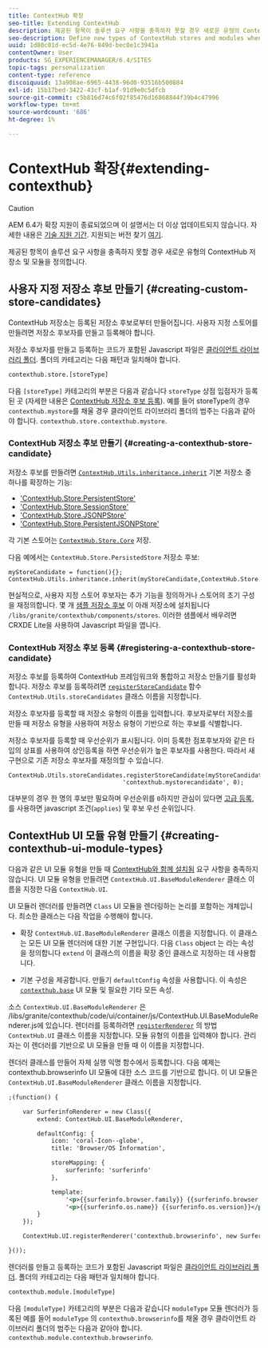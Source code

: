 ```yaml
---
title: ContextHub 확장
seo-title: Extending ContextHub
description: 제공된 항목이 솔루션 요구 사항을 충족하지 못할 경우 새로운 유형의 ContextHub 저장소 및 모듈을 정의합니다
seo-description: Define new types of ContextHub stores and modules when the ones provided do not meet your solution requirements
uuid: 1d80c01d-ec5d-4e76-849d-bec0e1c3941a
contentOwner: User
products: SG_EXPERIENCEMANAGER/6.4/SITES
topic-tags: personalization
content-type: reference
discoiquuid: 13a908ae-6965-4438-96d0-93516b500884
exl-id: 15b17bed-3422-43cf-b1af-91d9e0c5dfcb
source-git-commit: c5b816d74c6f02f85476d16868844f39b4c47996
workflow-type: tm+mt
source-wordcount: '686'
ht-degree: 1%

---
```


# ContextHub 확장{#extending-contexthub}

>[!CAUTION]
>
>AEM 6.4가 확장 지원이 종료되었으며 이 설명서는 더 이상 업데이트되지 않습니다. 자세한 내용은 [기술 지원 기간](https://helpx.adobe.com/kr/support/programs/eol-matrix.html). 지원되는 버전 찾기 [여기](https://experienceleague.adobe.com/docs/).

제공된 항목이 솔루션 요구 사항을 충족하지 못할 경우 새로운 유형의 ContextHub 저장소 및 모듈을 정의합니다.

## 사용자 지정 저장소 후보 만들기 {#creating-custom-store-candidates}

ContextHub 저장소는 등록된 저장소 후보로부터 만들어집니다. 사용자 지정 스토어를 만들려면 저장소 후보자를 만들고 등록해야 합니다.

저장소 후보자를 만들고 등록하는 코드가 포함된 Javascript 파일은 [클라이언트 라이브러리 폴더](/help/sites-developing/clientlibs.md#creating-client-library-folders). 폴더의 카테고리는 다음 패턴과 일치해야 합니다.

```xml
contexthub.store.[storeType]
```

다음 `[storeType]` 카테고리의 부분은 다음과 같습니다 `storeType` 상점 입점자가 등록된 곳 (자세한 내용은 [ContextHub 저장소 후보 등록](/help/sites-developing/ch-extend.md#registering-a-contexthub-store-candidate)). 예를 들어 storeType의 경우 `contexthub.mystore`를 채울 경우 클라이언트 라이브러리 폴더의 범주는 다음과 같아야 합니다. `contexthub.store.contexthub.mystore`.

### ContextHub 저장소 후보 만들기 {#creating-a-contexthub-store-candidate}

저장소 후보를 만들려면 [`ContextHub.Utils.inheritance.inherit`](/help/sites-developing/contexthub-api.md#inherit-child-parent) 기본 저장소 중 하나를 확장하는 기능:

* [&#39;ContextHub.Store.PersistentStore&#39;](/help/sites-developing/contexthub-api.md#contexthub-store-persistedstore)
* [&#39;ContextHub.Store.SessionStore&#39;](/help/sites-developing/contexthub-api.md#contexthub-store-sessionstore)
* [&#39;ContextHub.Store.JSONPStore&#39;](/help/sites-developing/contexthub-api.md#contexthub-store-jsonpstore)
* [&#39;ContextHub.Store.PersistentJSONPStore&#39;](/help/sites-developing/contexthub-api.md#contexthub-store-persistedjsonpstore)

각 기본 스토어는 [`ContextHub.Store.Core`](/help/sites-developing/contexthub-api.md#contexthub-store-core) 저장.

다음 예에서는 `ContextHub.Store.PersistedStore` 저장소 후보:

```
myStoreCandidate = function(){};
ContextHub.Utils.inheritance.inherit(myStoreCandidate,ContextHub.Store.PersistedStore);
```

현실적으로, 사용자 지정 스토어 후보자는 추가 기능을 정의하거나 스토어의 초기 구성을 재정의합니다. 몇 개 [샘플 저장소 후보](/help/sites-developing/ch-samplestores.md) 이 아래 저장소에 설치됩니다 `/libs/granite/contexthub/components/stores`. 이러한 샘플에서 배우려면 CRXDE Lite을 사용하여 Javascript 파일을 엽니다.

### ContextHub 저장소 후보 등록 {#registering-a-contexthub-store-candidate}

저장소 후보를 등록하여 ContextHub 프레임워크와 통합하고 저장소 만들기를 활성화합니다. 저장소 후보를 등록하려면 [`registerStoreCandidate`](/help/sites-developing/contexthub-api.md#registerstorecandidate-store-storetype-priority-applies) 함수 `ContextHub.Utils.storeCandidates` 클래스 이름을 지정합니다.

저장소 후보자를 등록할 때 저장소 유형의 이름을 입력합니다. 후보자로부터 저장소를 만들 때 저장소 유형을 사용하여 저장소 유형이 기반으로 하는 후보를 식별합니다.

저장소 후보자를 등록할 때 우선순위가 표시됩니다. 이미 등록한 점포후보자와 같은 타입의 상표를 사용하여 상인등록을 하면 우선순위가 높은 후보자를 사용한다. 따라서 새 구현으로 기존 저장소 후보자를 재정의할 수 있습니다.

```
ContextHub.Utils.storeCandidates.registerStoreCandidate(myStoreCandidate,
                                'contexthub.mystorecandidate', 0);
```

대부분의 경우 한 명의 후보만 필요하며 우선순위를 `0`하지만 관심이 있다면 [고급 등록,](/help/sites-developing/contexthub-api.md#registerstorecandidate-store-storetype-priority-applies) 를 사용하면 javascript 조건(`applies`) 및 후보 우선 순위입니다.

## ContextHub UI 모듈 유형 만들기 {#creating-contexthub-ui-module-types}

다음과 같은 UI 모듈 유형을 만들 때 [ContextHub와 함께 설치됨](/help/sites-developing/ch-samplemodules.md) 요구 사항을 충족하지 않습니다. UI 모듈 유형을 만들려면 `ContextHub.UI.BaseModuleRenderer` 클래스 이름을 지정한 다음 `ContextHub.UI`.

UI 모듈러 렌더러를 만들려면 `Class` UI 모듈을 렌더링하는 논리를 포함하는 개체입니다. 최소한 클래스는 다음 작업을 수행해야 합니다.

* 확장 `ContextHub.UI.BaseModuleRenderer` 클래스 이름을 지정합니다. 이 클래스는 모든 UI 모듈 렌더러에 대한 기본 구현입니다. 다음 `Class` object 는 라는 속성을 정의합니다 `extend` 이 클래스의 이름을 확장 중인 클래스로 지정하는 데 사용합니다.

* 기본 구성을 제공합니다. 만들기 `defaultConfig` 속성을 사용합니다. 이 속성은 [`contexthub.base`](/help/sites-developing/ch-samplemodules.md#contexthub-base-ui-module-type) UI 모듈 및 필요한 기타 모든 속성.

소스 `ContextHub.UI.BaseModuleRenderer` 은 /libs/granite/contexthub/code/ui/container/js/ContextHub.UI.BaseModuleRenderer.js에 있습니다.  렌더러를 등록하려면 [`registerRenderer`](/help/sites-developing/contexthub-api.md#registerrenderer-moduletype-renderer-dontrender) 의 방법 `ContextHub.UI` 클래스 이름을 지정합니다. 모듈 유형의 이름을 입력해야 합니다. 관리자는 이 렌더러를 기반으로 UI 모듈을 만들 때 이 이름을 지정합니다.

렌더러 클래스를 만들어 자체 실행 익명 함수에서 등록합니다. 다음 예제는 contexthub.browserinfo UI 모듈에 대한 소스 코드를 기반으로 합니다. 이 UI 모듈은 `ContextHub.UI.BaseModuleRenderer` 클래스 이름을 지정합니다.

```xml
;(function() {

    var SurferinfoRenderer = new Class({
        extend: ContextHub.UI.BaseModuleRenderer,

        defaultConfig: {
            icon: 'coral-Icon--globe',
            title: 'Browser/OS Information',

            storeMapping: {
                surferinfo: 'surferinfo'
            },

            template:
                '<p>{{surferinfo.browser.family}} {{surferinfo.browser.version}}</p>' +
                '<p>{{surferinfo.os.name}} {{surferinfo.os.version}}</p>'
        }
    });

    ContextHub.UI.registerRenderer('contexthub.browserinfo', new SurferinfoRenderer());

}());
```

렌더러를 만들고 등록하는 코드가 포함된 Javascript 파일은 [클라이언트 라이브러리 폴더](/help/sites-developing/clientlibs.md#creating-client-library-folders). 폴더의 카테고리는 다음 패턴과 일치해야 합니다.

```xml
contexthub.module.[moduleType]
```

다음 `[moduleType]` 카테고리의 부분은 다음과 같습니다 `moduleType` 모듈 렌더러가 등록된 예를 들어 `moduleType` 의 `contexthub.browserinfo`를 채울 경우 클라이언트 라이브러리 폴더의 범주는 다음과 같아야 합니다. `contexthub.module.contexthub.browserinfo`.
